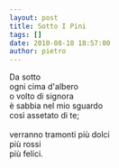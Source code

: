 ```yaml
---
layout: post
title: Sotto I Pini
tags: []
date: 2010-08-10 18:57:00
author: pietro
---
```

Da sotto<br/>ogni cima d'albero<br/>o volto di signora<br/>è sabbia nel mio sguardo<br/>così assetato di te;<br/><br/>verranno tramonti più dolci<br/>più rossi<br/>più felici.
